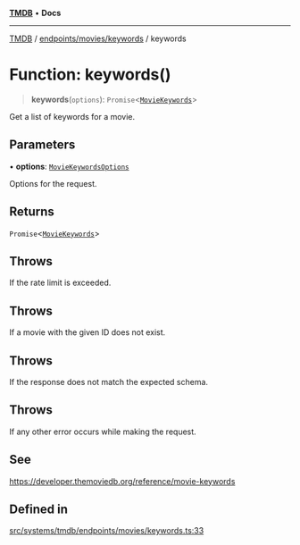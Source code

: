 [**TMDB**](../../../../README.md) • **Docs**

***

[TMDB](../../../../README.md) / [endpoints/movies/keywords](../README.md) / keywords

# Function: keywords()

> **keywords**(`options`): `Promise`\<[`MovieKeywords`](../../../../structs/Schemas/type-aliases/MovieKeywords.md)\>

Get a list of keywords for a movie.

## Parameters

• **options**: [`MovieKeywordsOptions`](../type-aliases/MovieKeywordsOptions.md)

Options for the request.

## Returns

`Promise`\<[`MovieKeywords`](../../../../structs/Schemas/type-aliases/MovieKeywords.md)\>

## Throws

If the rate limit is exceeded.

## Throws

If a movie with the given ID does not exist.

## Throws

If the response does not match the expected schema.

## Throws

If any other error occurs while making the request.

## See

https://developer.themoviedb.org/reference/movie-keywords

## Defined in

[src/systems/tmdb/endpoints/movies/keywords.ts:33](https://github.com/Norviah/media-hub/blob/18a8c2edf600e1d27fc5173db1855dfb068c9a34/src/systems/tmdb/endpoints/movies/keywords.ts#L33)
